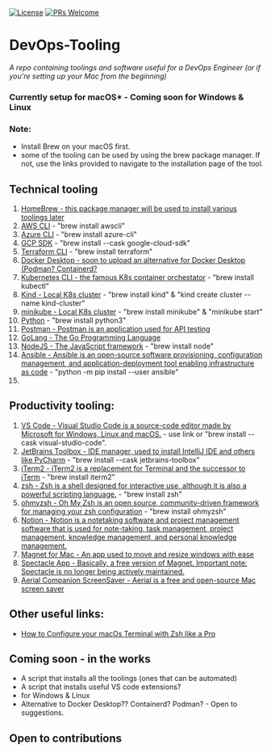 [![License](https://img.shields.io/badge/License-Apache_2.0-blue.svg)](https://opensource.org/licenses/Apache-2.0)
[![PRs Welcome](https://img.shields.io/badge/PRs-welcome-brightgreen.svg?style=flat-square)](http://makeapullrequest.com)

# DevOps-Tooling
*A repo containing toolings and software useful for a DevOps Engineer (or if you're setting up your Mac from the beginning)*

### Currently setup for macOS* - Coming soon for Windows & Linux

### Note:
- Install Brew on your macOS first.
- some of the tooling can be used by using the brew package manager. If not, use the links provided to navigate to the installation page of the tool.

## Technical tooling
1. [HomeBrew - this package manager will be used to install various toolings later](https://brew.sh/)
1. [AWS CLI](https://docs.aws.amazon.com/cli/latest/userguide/getting-started-install.html) - "brew install awscli"
1. [Azure CLI](https://docs.microsoft.com/en-us/cli/azure/install-azure-cli-macos) - "brew install azure-cli"
1. [GCP SDK](https://cloud.google.com/sdk/docs/install) - "brew install --cask google-cloud-sdk"
1. [Terraform CLI](https://learn.hashicorp.com/tutorials/terraform/install-cli) - "brew install terraform"
1. [Docker Desktop - soon to upload an alternative for Docker Desktop (Podman? Containerd?](https://www.docker.com/products/docker-desktop) 
1. [Kubernetes CLI - the famous K8s container orchestator](https://kubernetes.io/docs/tasks/tools/install-kubectl-macos/) - "brew install kubectl"
1. [Kind - Local K8s cluster](https://kind.sigs.k8s.io/docs/user/quick-start/) - "brew install kind" & "kind create cluster --name kind-cluster"
1. [minikube - Local K8s cluster](https://minikube.sigs.k8s.io/docs/start/) - "brew install minikube" & "minikube start"
1. [Python](https://www.python.org/downloads/) - "brew install python3"
1. [Postman - Postman is an application used for API testing](https://www.postman.com/downloads/)
1. [GoLang -  The Go Programming Language](https://go.dev/doc/install)
1. [NodeJS - The JavaScript framework](https://nodejs.org/en/download/) - "brew install node"
1. [Ansible - Ansible is an open-source software provisioning, configuration management, and application-deployment tool enabling infrastructure as code](https://docs.ansible.com/ansible/latest/installation_guide/intro_installation.html) - "python -m pip install --user ansible"
1. []()

## Productivity tooling: 
1. [VS Code - Visual Studio Code is a source-code editor made by Microsoft for Windows, Linux and macOS.](https://code.visualstudio.com/download) - use link or "brew install --cask visual-studio-code".
1. [JetBrains Toolbox - IDE manager, used to install IntelliJ IDE and others like PyCharm](https://www.jetbrains.com/toolbox-app/) - "brew install --cask jetbrains-toolbox"
1. [iTerm2 - iTerm2 is a replacement for Terminal and the successor to iTerm](https://iterm2.com/) - "brew install iterm2"
1. [zsh - Zsh is a shell designed for interactive use, although it is also a powerful scripting language.](https://github.com/ohmyzsh/ohmyzsh) - "brew install zsh"
1. [ohmyzsh - Oh My Zsh is an open source, community-driven framework for managing your zsh configuration](https://github.com/ohmyzsh/ohmyzsh) - "brew install ohmyzsh"
1. [Notion - Notion is a notetaking software and project management software that is used for note-taking, task management, project management, knowledge management, and personal knowledge management.](https://www.notion.so/desktop) 
1. [Magnet for Mac - An app used to move and resize windows with ease ](https://apps.apple.com/gb/app/magnet/id441258766?mt=12)
1. [Spectacle App - Basically, a free version of Magnet. Important note: Spectacle is no longer being actively maintained.](https://www.spectacleapp.com/)
1. [Aerial Companion ScreenSaver - Aerial is a free and open-source Mac screen saver](https://aerialscreensaver.github.io/) 

## Other useful links:

- [How to Configure your macOs Terminal with Zsh like a Pro](https://www.freecodecamp.org/news/how-to-configure-your-macos-terminal-with-zsh-like-a-pro-c0ab3f3c1156/)

## Coming soon - in the works
- A script that installs all the toolings (ones that can be automated)
- A script that installs useful VS code extensions?
- for Windows & Linux
- Alternative to Docker Desktop?? Containerd? Podman? - Open to suggestions.

## Open to contributions
